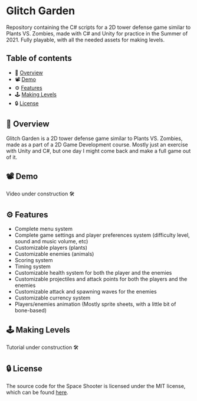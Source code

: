 # Glitch Garden
Repository containing the C# scripts for a 2D tower defense game similar to Plants VS. Zombies, made with C# and Unity for practice in the Summer of 2021. Fully playable, with all the needed assets for making levels. 

## Table of contents
- 🚀 [Overview](https://github.com/Ghazalmir/Glitch-Garden#-overview)
- 📽 [Demo](https://github.com/Ghazalmir/Glitch-Garden#-demo)
- ⚙️ [Features](https://github.com/Ghazalmir/Glitch-Garden#%EF%B8%8F-features)
- 🕹 [Making Levels](https://github.com/Ghazalmir/Glitch-Garden#-making-levels)
- 🔒 [License](https://github.com/Ghazalmir/Glitch-Garden#-license)

## 🚀 Overview
Glitch Garden is a 2D tower defense game similar to Plants VS. Zombies, made as a part of a 2D Game Development course. Mostly just an exercise with Unity and C#, but one day I might come back and make a full game out of it. 

## 📽 Demo
Video under construction 🛠

## ⚙️ Features
- Complete menu system
- Complete game settings and player preferences system (difficulty level, sound and music volume, etc)
- Customizable players (plants)
- Customizable enemies (animals)
- Scoring system
- Timing system
- Customizable health system for both the player and the enemies
- Customizable projectiles and attack points for both the players and the enemies
- Customizable attack and spawning waves for the enemies
- Customizable currency system 
- Players/enemies animation (Mostly sprite sheets, with a little bit of bone-based)

## 🕹 Making Levels
Tutorial under construction 🛠

## 🔒 License
The source code for the Space Shooter is licensed under the MIT license, which can be found [here](https://github.com/Ghazalmir/Glitch-Garden/blob/main/LICENSE).
